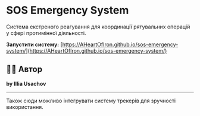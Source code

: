 # SOS Emergency System

Система екстреного реагування для координації рятувальних операцій у сфері протимінної діяльності.


**Запустити систему:** [https://AHeartOfIron.github.io/sos-emergency-system/](https://AHeartOfIron.github.io/sos-emergency-system/)


## 👨‍💻 Автор

**by Illia Usachov**

---

Також сюди можливо інтегрувати систему трекерів для зручності використання.

